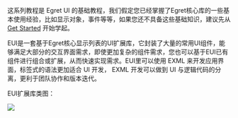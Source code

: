 这系列教程是 Egret UI 的基础教程，我们假定您已经掌握了Egret核心库的一些基本使用经验，比如显示对象，事件等等，如果您还不具备这些基础知识，建议先从 [Get Started](../../../../Engine2D/getStarted/helloWorld/README.md) 开始学起。
  
EUI是一套基于Egret核心显示列表的UI扩展库，它封装了大量的常用UI组件，能够满足大部分的交互界面需求，即使更加复杂的组件需求，您也可以基于EUI已有组件进行组合或扩展，从而快速实现需求。EUI里可以使用 EXML 来开发应用界面，标签式的语法更加适合 UI 开发， EXML 开发可以做到 UI 与逻辑代码的分离，更利于团队协作和版本迭代。


EUI扩展库类图：

![](560200b50f195.png)
